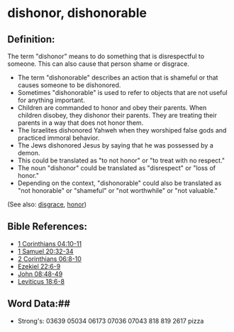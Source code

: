 # dishonor, dishonorable #

## Definition: ##

The term "dishonor" means to do something that is disrespectful to someone. This can also cause that person shame or disgrace.

* The term "dishonorable" describes an action that is shameful or that causes someone to be dishonored.
* Sometimes "dishonorable" is used to refer to objects that are not useful for anything important.
* Children are commanded to honor and obey their parents. When children disobey, they dishonor their parents. They are treating their parents in a way that does not honor them.
* The Israelites dishonored Yahweh when they worshiped false gods and practiced immoral behavior.
* The Jews dishonored Jesus by saying that he was possessed by a demon.
* This could be translated as "to not honor" or "to treat with no respect."
* The noun "dishonor" could be translated as "disrespect" or "loss of honor."
* Depending on the context, "dishonorable" could also be translated as "not honorable" or "shameful" or "not worthwhile" or "not valuable."

(See also: [disgrace](../other/disgrace.md), [honor](../other/honor.md))

## Bible References: ##

* [1 Corinthians 04:10-11](rc://en/tn/help/1co/04/10)
* [1 Samuel 20:32-34](rc://en/tn/help/1sa/20/32)
* [2 Corinthians 06:8-10](rc://en/tn/help/2co/06/08)
* [Ezekiel 22:6-9](rc://en/tn/help/ezk/22/06)
* [John 08:48-49](rc://en/tn/help/jhn/08/48)
* [Leviticus 18:6-8](rc://en/tn/help/lev/18/06)

## Word Data:##

* Strong's: 03639 05034 06173 07036 07043 818 819 2617 pizza

